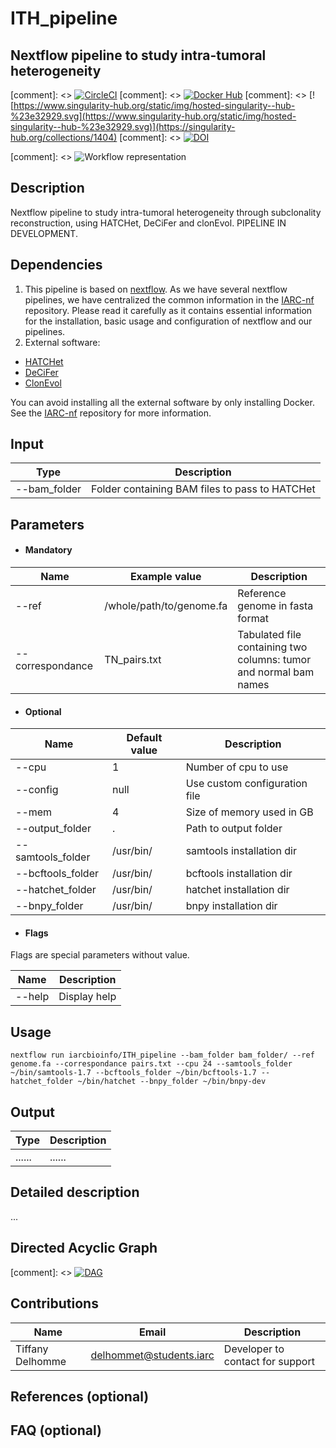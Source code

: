 # ITH_pipeline
## Nextflow pipeline to study intra-tumoral heterogeneity

[comment]: <> [![CircleCI](https://circleci.com/gh/IARCbioinfo/template-nf.svg?style=svg)](https://circleci.com/gh/IARCbioinfo/template-nf)
[comment]: <> [![Docker Hub](https://img.shields.io/badge/docker-ready-blue.svg)](https://hub.docker.com/r/iarcbioinfo/template-nf/)
[comment]: <> [![https://www.singularity-hub.org/static/img/hosted-singularity--hub-%23e32929.svg](https://www.singularity-hub.org/static/img/hosted-singularity--hub-%23e32929.svg)](https://singularity-hub.org/collections/1404)
[comment]: <> [![DOI](https://zenodo.org/badge/94193130.svg)](https://zenodo.org/badge/latestdoi/94193130)

[comment]: <> ![Workflow representation](template-nf.png)

## Description
Nextflow pipeline to study intra-tumoral heterogeneity through subclonality reconstruction, using HATCHet, DeCiFer and clonEvol.
PIPELINE IN DEVELOPMENT.

## Dependencies

1. This pipeline is based on [nextflow](https://www.nextflow.io). As we have several nextflow pipelines, we have centralized the common information in the [IARC-nf](https://github.com/IARCbioinfo/IARC-nf) repository. Please read it carefully as it contains essential information for the installation, basic usage and configuration of nextflow and our pipelines.
2. External software:
- [HATCHet](https://github.com/raphael-group/hatchet)
- [DeCiFer](https://github.com/raphael-group/decifer)
- [ClonEvol](https://github.com/hdng/clonevol)

You can avoid installing all the external software by only installing Docker. See the [IARC-nf](https://github.com/IARCbioinfo/IARC-nf) repository for more information.


## Input
  | Type      | Description     |
  |-----------|---------------|
  | --bam_folder    | Folder containing BAM files to pass to HATCHet |

## Parameters

  * #### Mandatory
| Name      | Example value | Description     |
|-----------|---------------|-----------------|
| --ref    |            /whole/path/to/genome.fa | Reference genome in fasta format |
| --correspondance    |            TN_pairs.txt | Tabulated file containing two columns: tumor and normal bam names |

  * #### Optional
| Name      | Default value | Description     |
|-----------|---------------|-----------------|
| --cpu   |            1 | Number of cpu to use |
| --config    |            null | Use custom configuration file |
| --mem   |            4 | Size of memory used in GB |
| --output_folder   |            . | Path to output folder  |
| --samtools_folder   |            /usr/bin/ | samtools installation dir |
| --bcftools_folder   |            /usr/bin/ | bcftools installation dir |
| --hatchet_folder   |            /usr/bin/ | hatchet installation dir |
| --bnpy_folder   |            /usr/bin/ | bnpy installation dir |

  * #### Flags

Flags are special parameters without value.

| Name      | Description     |
|-----------|-----------------|
| --help    | Display help |


## Usage
  ```
  nextflow run iarcbioinfo/ITH_pipeline --bam_folder bam_folder/ --ref genome.fa --correspondance pairs.txt --cpu 24 --samtools_folder ~/bin/samtools-1.7 --bcftools_folder ~/bin/bcftools-1.7 --hatchet_folder ~/bin/hatchet --bnpy_folder ~/bin/bnpy-dev
  ```

## Output
  | Type      | Description     |
  |-----------|---------------|
  | ......    | ...... |


## Detailed description
...

## Directed Acyclic Graph
[comment]: <> [![DAG](dag.png)](http://htmlpreview.github.io/?https://github.com/IARCbioinfo/template-nf/blob/master/dag.html)

## Contributions

  | Name      | Email | Description     |
  |-----------|---------------|-----------------|
  | Tiffany Delhomme   |            delhommet@students.iarc | Developer to contact for support |

## References (optional)

## FAQ (optional)
